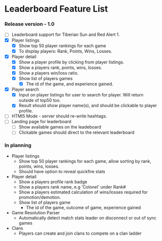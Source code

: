 # Leaderboard Feature List

### Release version - 1.0
- [ ] Leaderboard support for Tiberian Sun and Red Alert 1.
- [x] Player listings
  - [x] Show top 50 player rankings for each game
  - [x] To display players: Rank, Points, Wins, Losses.
- [x] Player detail
  - [x] Show a player profile by clicking from player listings.
  - [x] Show a players rank, points, wins, losses.
  - [x] Show a players win/loss ratio.
  - [x] Show list of players games
    - [x] The id of the game, and experience gained.
- [x] Player search
  - [x] Input on player listings for user to search for player. Will return outside of top50 too.
  - [x] Result should show player name(s), and should be clickable to player profile.
- [ ] HTMl5 Mode - server should re-write hashtags.
- [ ] Landing page for leaderboard
  - [ ] Show available games on the leadeboard 
  - [ ] Clickable games should direct to the relevant leaderboard
  
### In planning

- Player listings
  - Show top 50 player rankings for each game, allow sorting by rank, points, wins, losses.
  - Should have option to reveal quickfire stats
- Player detail
  - Show a players profile rank badge
  - Show a players rank name, e.g 'Colonel' under Rank#
  - Show a players estimated calculation of wins/losses required for promotion/demotion.
  - Show list of players game
    - The id of the game, outcome of game, experience gained
- Game Resolution Parser
  - Automatically detect match stats leader on disconnect or out of sync games
- Clans
  - Players can create and join clans to compete on a clan ladder
